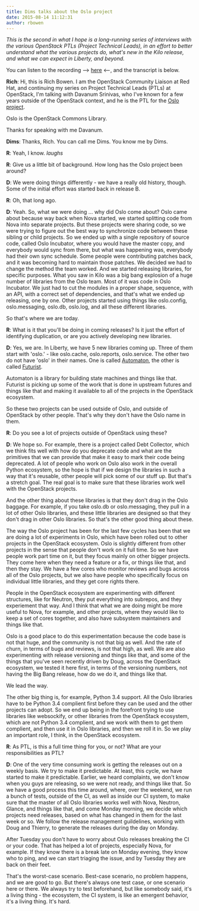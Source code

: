 ```yaml
---
title: Dims talks about the Oslo project
date: 2015-08-14 11:12:31
author: rbowen
---
```


_This is the second in what I hope is a long-running series of interviews with the various OpenStack PTLs (Project Technical Leads), in an effort to better understand what the various projects do, what's new in the Kilo release, and what we can expect in Liberty, and beyond._

You can listen to the recording --> [here](http://drbacchus.com/podcasts/openstack/dims_oslo.mp3) <--, and the transcript is below.

**Rich**: Hi, this is Rich Bowen. I am the OpenStack Community Liaison at Red
Hat, and continuing my series on Project Technical Leads (PTLs) at
OpenStack, I'm talking with Davanum Srinivas, who I've known for a few
years outside of the OpenStack context, and he is the PTL for the [Oslo
project](https://wiki.openstack.org/wiki/Oslo).

Oslo is the OpenStack Commons Library.

Thanks for speaking with me Davanum.

**Dims**: Thanks, Rich. You can call me Dims. You know me by Dims.

**R**: Yeah, I know. _laughs_

**R**: Give us a little bit of background. How long has the Oslo project been around?

**D**: We were doing things differently - we have a really old history,
though. Some of the initial effort was started back in release B.

**R**: Oh, that long ago.

**D**: Yeah. So, what we were doing ... why did Oslo come about? Oslo came
about because way back when Nova started, we started splitting code
from Nova into separate projects. But these projects were sharing
code, so we were trying to figure out the best way to synchronize code
between these sibling or child projects. So we ended up with a single
repository of source code, called Oslo Incubator, where you would have
the master copy, and everybody would sync from there, but what was
happening was, everybody had their own sync schedule. Some people were
contributing patches back, and it was becoming hard to maintain those
patches. We decided we had to change the method the team worked. And
we started releasing libraries, for specific purposes. What you saw in
Kilo was a big bang explosion of a huge number of libraries from the
Oslo team. Most of it was code in Oslo Incubator. We just had to cut
the modules in a proper shape, sequence, with an API, with a correct
set of dependencies, and that's what we ended up releasing, one by
one. Other projects started using things like oslo.config,
oslo.messaging, oslo.db, oslo.log, and all these different libraries.

So that's where we are today.

**R**: What is it that you'll be doing in coming releases? Is it just the
effort of identifying duplication, or are you actively developing new
libraries.

**D**: Yes, we are. In Liberty, we have 5 new libraries coming up. Three
of them start with 'oslo.' - like oslo.cache, oslo.reports,
oslo.service. The other two do not have 'oslo' in their names. One is
called [Automaton](https://wiki.openstack.org/wiki/Oslo#automaton), the other is called [Futurist](https://wiki.openstack.org/wiki/Oslo#futurist).

Automaton is a library for building state machines and things like
that. Futurist is picking up some of the work that is done in upstream
futures and things like that and making it available to all of the
projects in the OpenStack ecosystem. 

So these two projects can be used outside of Oslo, and outside of
OpenStack by other people. That's why they don't have the Oslo name in
them.

**R**: Do you see a lot of projects outside of OpenStack using these?

**D**: We hope so. For example, there is a project called Debt Collector,
which we think fits well with how do you deprecate code and what are
the primitives that we can provide that make it easy to mark their
code being deprecated. A lot of people who work on Oslo also work in
the overall Python ecosystem, so the hope is that if we design the
libraries in such a way that it's reusable, other people will pick
some of our stuff up. But that's a stretch goal. The real goal is to
make sure that these libraries work well with the OpenStack projects.

And the other thing about these libraries is that they don't drag in
the Oslo baggage. For example, if you take oslo.db or oslo.messaging,
they pull in a lot of other Oslo libraries, and these little libraries
are designed so that they don't drag in other Oslo libraries. So
that's the other good thing about these. 

The way the Oslo project has been for the last few cycles has been
that we are doing a lot of experiments in Oslo, which have been rolled
out to other projects in the OpenStack ecosystem. Oslo is slightly
different from other projects in the sense that people don't work on
it full time. So we have people work part time on it, but they focus
mainly on other bigger projects. They come here when they need a
feature or a fix, or things like that, and then they stay. We have a
few cores who monitor reviews and bugs across all of the Oslo projects,
but we also have people who specifically focus on individual little
libraries, and they get core rights there. 

People in the OpenStack ecosystem are experimenting with different structures, like for
Neutron, they put everything into subrepos, and they experiement that
way. And I think that what we are doing might be more useful to Nova,
for example, and other projects, where they would like to keep a set
of cores together, and also have subsystem maintainers and things like
that.

Oslo is a good place to do this experimentation because the code base
is not that huge, and the community is not that big as well. And the
rate of churn, in terms of bugs and reviews, is not that high, as
well. We are also experimenting with release versioning and things
like that, and some of the things that you've seen recently driven by
Doug, across the OpenStack ecosystem, we tested it here first, in
terms of the versioning numbers, not having the Big Bang release, how
do we do it, and things like that.

We lead the way.

The other big thing is, for example, Python 3.4 support. All the Oslo
libraries have to be Python 3.4 complient first before they can be
used and the other projects can adopt. So we end up being in the
forefront trying to use libraries like websockify, or other libraries from
the OpenStack ecosystem, which are not Python 3.4 complient, and we
work with them to get them complient, and then use it in Oslo
libraries, and then we roll it in. So we play an important role, I
think, in the OpenStack ecosystem.

**R**: As PTL, is this a full time thing for you, or not? What are your
responsibilities as PTL?

**D**: One of the very time consuming work is getting the releases out on
a weekly basis. We try to make it predictable. At least, this cycle,
we have started to make it predictable. Earlier, we heard complaints,
we don't know when you guys are releasing, so we were not ready, and
things like that. So we have a good process this time around, where,
over the weekend, we run a bunch of tests, outside of the CI, as well
as inside our CI system, to make sure that the master of all Oslo
libraries works well with Nova, Neutron, Glance, and things like that,
and come Monday morning, we decide which projects need releases, based
on what has changed in them for the last week or so. We follow the
release management guildelines, working with Doug and Thierry, to
generate the releases during the day on Monday.

After Tuesday you don't have to worry about Oslo releases breaking the
CI or your code. That has helped a lot of projects, especially Nova,
for example. If they know there is a break late on Monday evening,
they know who to ping, and we can start triaging the issue, and by
Tuesday they are back on their feet.

That's the worst-case scenario. Best-case scenario, no problem
happens, and we are good to go. But there's always one test case, or
one scenario here or there. We always try to test beforehand, but like
somebody said, it's a living thing - the ecosystem, the CI system, is
like an emergent behavior, it's a living thing. It's hard.